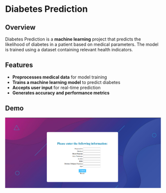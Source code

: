 # Diabetes Prediction

## Overview
Diabetes Prediction is a **machine learning** project that predicts the likelihood of diabetes in a patient based on medical parameters. The model is trained using a dataset containing relevant health indicators.

## Features
- **Preprocesses medical data** for model training
- **Trains a machine learning model** to predict diabetes
- **Accepts user input** for real-time prediction
- **Generates accuracy and performance metrics**

## Demo
![Demo image](Screenshot%202025-02-05%20081054.png)

